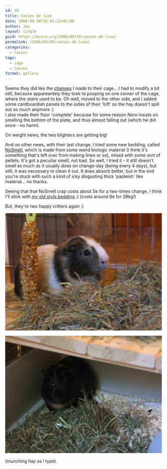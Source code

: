 ```yaml
---
id: 39
title: Cavies de luxe
date: 2006-09-30T15:45:11+02:00
author: Jan
layout: single
guid: https://kcore.org/2006/09/30/cavies-de-luxe/
permalink: /2006/09/30/cavies-de-luxe/
categories:
  - Cavies
tags:
  - cage
  - Cavies
format: gallery
---
```

Seems they did like the [changes](/2006/09/16/the-cavy-cage/) I made to their cage... I had to modify a bit still, because appareantely they took to pooping on one corner of the cage, where the stairs used to be. Oh well, moved to the other side, and I added some cardboardish panels to the sides of their 'loft' so the hay doesn't spill out so much anymore :)  
I also made their floor 'complete' because for some reason Nero insists on smelling the bottom of the plate, and thus almost falling out (which he did once - no harm).

On weight news, the two blighters are getting big!

And on other news, with their last change, I tried some new bedding, called [NoSmell](http://sadevil.org/piwigo/picture.php/IMG_2569/category/73-our_little_critters), which is made from some weird biologic material (I think it's something that's left over from making linen or so), mixed with some sort of pellets. It's got a peculiar smell, not bad. So well, I tried it - it still doesn't smell as much as it usually does on change-day (being every 4 days), but still, it was necessary to clean it out. It does absorb better, but in the end you're stuck with such a kind of icky disgusting thick 'pasteish' like material... no thanks.

Seeing that that NoSmell crap costs about 5e for a two-times change, I think I'll stick with [my old style bedding](http://sadevil.org/piwigo/picture.php/IMG_2570/category/73-our_little_critters) ;) (costs around 8e for 28kg!)

But, they're two happy critters again :)

![Machiatto][macchiatto]

![Nero][nero]

(munching hay as I type).

[nero]: /assets/images/2006/09/IMG_2575-sm.jpg "Nero"
[macchiatto]: /assets/images/2006/09/IMG_2573-sm.jpg "Macchiatto"